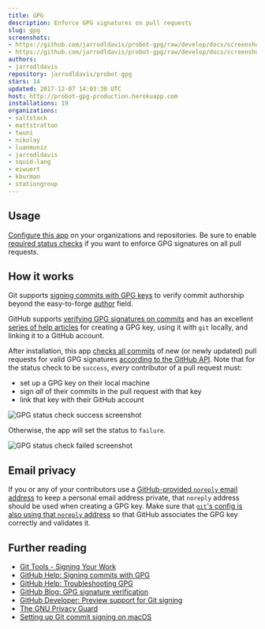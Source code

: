```yaml
---
title: GPG
description: Enforce GPG signatures on pull requests
slug: gpg
screenshots:
- https://github.com/jarrodldavis/probot-gpg/raw/develop/docs/screenshot-success.png
- https://github.com/jarrodldavis/probot-gpg/raw/develop/docs/screenshot-failure.png
authors:
- jarrodldavis
repository: jarrodldavis/probot-gpg
stars: 14
updated: 2017-12-07 14:03:30 UTC
host: http://probot-gpg-production.herokuapp.com
installations: 19
organizations:
- saltstack
- mattstratton
- twuni
- nikolay
- luanmuniz
- jarrodldavis
- squid-lang
- eiwuert
- kburman
- stationgroup
---
```

## Usage

[Configure this app](https://github.com/apps/gpg) on your organizations and repositories. Be sure to enable [required status checks](https://help.github.com/articles/about-required-status-checks/) if you want to enforce GPG signatures on all pull requests.

## How it works

Git supports [signing commits with GPG keys](https://git-scm.com/book/en/v2/Git-Tools-Signing-Your-Work) to verify commit authorship beyond the easy-to-forge [author](https://git-scm.com/docs/git-commit#git-commit---authorltauthorgt) field.

GitHub supports [verifying GPG signatures on commits](https://github.com/blog/2144-gpg-signature-verification) and has an excellent [series of help articles](https://help.github.com/articles/signing-commits-with-gpg/) for creating a GPG key, using it with `git` locally, and linking it to a GitHub account.

After installation, this app [checks all commits](https://developer.github.com/v3/repos/commits/#compare-two-commits) of new (or newly updated) pull requests for valid GPG signatures [according to the GitHub API](https://developer.github.com/changes/2016-04-04-git-signing-api-preview/). Note that for the status check to be `success`, _every_ contributor of a pull request must:
- set up a GPG key on their local machine
- sign _all_ of their commits in the pull request with that key
- link that key with their GitHub account

![GPG status check success screenshot](https://github.com/jarrodldavis/probot-gpg/raw/develop/docs/screenshot-success.png "GPG status check success screenshot")

Otherwise, the app will set the status to `failure`.

![GPG status check failed screenshot](https://github.com/jarrodldavis/probot-gpg/raw/develop/docs/screenshot-failure.png "GPG status check failed screenshot")

## Email privacy

If you or any of your contributors use a [GitHub-provided `noreply` email address](https://help.github.com/articles/about-commit-email-addresses/) to keep a personal email address private, that `noreply` address should be used when creating a GPG key. Make sure that [`git`'s config is also using that `noreply` address](https://help.github.com/articles/setting-your-commit-email-address-in-git/) so that GitHub associates the GPG key correctly and validates it.

## Further reading

- [Git Tools - Signing Your Work](https://git-scm.com/book/en/v2/Git-Tools-Signing-Your-Work)
- [GitHub Help: Signing commits with GPG](https://help.github.com/articles/signing-commits-with-gpg/)
- [GitHub Help: Troubleshooting GPG](https://help.github.com/articles/troubleshooting-gpg/)
- [GitHub Blog: GPG signature verification](https://github.com/blog/2144-gpg-signature-verification)
- [GitHub Developer: Preview support for Git signing](https://developer.github.com/changes/2016-04-04-git-signing-api-preview/)
- [The GNU Privacy Guard](https://gnupg.org)
- [Setting up Git commit signing on macOS](https://gist.github.com/bmhatfield/cc21ec0a3a2df963bffa3c1f884b676b)
